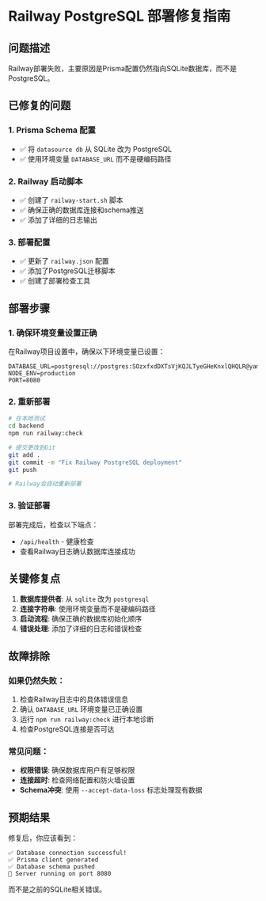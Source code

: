 # Railway PostgreSQL 部署修复指南

## 问题描述
Railway部署失败，主要原因是Prisma配置仍然指向SQLite数据库，而不是PostgreSQL。

## 已修复的问题

### 1. Prisma Schema 配置
- ✅ 将 `datasource db` 从 SQLite 改为 PostgreSQL
- ✅ 使用环境变量 `DATABASE_URL` 而不是硬编码路径

### 2. Railway 启动脚本
- ✅ 创建了 `railway-start.sh` 脚本
- ✅ 确保正确的数据库连接和schema推送
- ✅ 添加了详细的日志输出

### 3. 部署配置
- ✅ 更新了 `railway.json` 配置
- ✅ 添加了PostgreSQL迁移脚本
- ✅ 创建了部署检查工具

## 部署步骤

### 1. 确保环境变量设置正确
在Railway项目设置中，确保以下环境变量已设置：
```
DATABASE_URL=postgresql://postgres:SOzxfxdDXTsVjKQJLTyeGHeKnxlQHQLR@yamabiko.proxy.rlwy.net:58370/railway
NODE_ENV=production
PORT=8080
```

### 2. 重新部署
```bash
# 在本地测试
cd backend
npm run railway:check

# 提交更改到Git
git add .
git commit -m "Fix Railway PostgreSQL deployment"
git push

# Railway会自动重新部署
```

### 3. 验证部署
部署完成后，检查以下端点：
- `/api/health` - 健康检查
- 查看Railway日志确认数据库连接成功

## 关键修复点

1. **数据库提供者**: 从 `sqlite` 改为 `postgresql`
2. **连接字符串**: 使用环境变量而不是硬编码路径
3. **启动流程**: 确保正确的数据库初始化顺序
4. **错误处理**: 添加了详细的日志和错误检查

## 故障排除

### 如果仍然失败：
1. 检查Railway日志中的具体错误信息
2. 确认 `DATABASE_URL` 环境变量已正确设置
3. 运行 `npm run railway:check` 进行本地诊断
4. 检查PostgreSQL连接是否可达

### 常见问题：
- **权限错误**: 确保数据库用户有足够权限
- **连接超时**: 检查网络配置和防火墙设置
- **Schema冲突**: 使用 `--accept-data-loss` 标志处理现有数据

## 预期结果
修复后，你应该看到：
```
✅ Database connection successful!
✅ Prisma client generated
✅ Database schema pushed
🚀 Server running on port 8080
```

而不是之前的SQLite相关错误。
